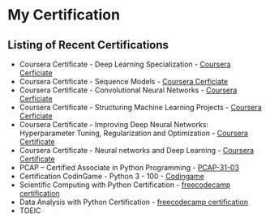 # My Certification

## Listing of Recent Certifications
  - Coursera Certificate - Deep Learning Specialization - [Coursera Cerficiate](https://coursera.org/share/5566caf9b0712ec37389943d0f0e8821)
  - Coursera Certificate - Sequence Models - [Coursera Cerficiate](https://coursera.org/share/9773fc3d2f521d6512cbb222e74b39f1)
  - Coursera Certificate - Convolutional Neural Networks - [Coursera Cerficiate](https://coursera.org/share/122cba9143270d32671815a3d623ca5c)
  - Coursera Certificate - Structuring Machine Learning Projects - [Coursera Cerficiate](https://coursera.org/share/2f38a67836df9b0d7c132044ea7aa595)
  - Coursera Certificate - Improving Deep Neural Networks: Hyperparameter Tuning, Regularization and Optimization - [Coursera Certificate](https://coursera.org/share/1c36f790efc08f600d31d4c06e4fe5e4)
  - Coursera Certificate - Neural networks and Deep Learning - [Coursera Certificate](https://coursera.org/share/a93ef229512c0425619a2c5231dca072)
  - PCAP – Certified Associate in Python Programming - [PCAP-31-03](https://www.credly.com/badges/25a8d706-17b1-4ecc-8e3c-033bcd40e469?source=linked_in_profile)
  - Certification CodinGame - Python 3 - 100 - [Codingame](https://www.codingame.com/)
  - Scientific Computing with Python Certification - [freecodecamp certification](https://www.freecodecamp.org/certification/fcc1802c57a-1dee-40db-adba-98df02ba3c2d/data-analysis-with-python-v7)
  - Data Analysis with Python Certification - [freecodecamp certification](https://www.freecodecamp.org/certification/fcc1802c57a-1dee-40db-adba-98df02ba3c2d/data-analysis-with-python-v7)
  - TOEIC 
